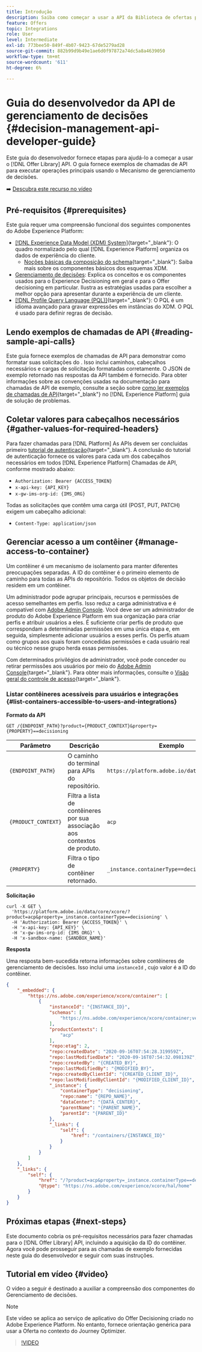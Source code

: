 ```yaml
---
title: Introdução
description: Saiba como começar a usar a API da Biblioteca de ofertas para executar operações-chave usando o Mecanismo de gerenciamento de decisões.
feature: Offers
topic: Integrations
role: User
level: Intermediate
exl-id: 773bee50-849f-4b07-9423-67de5279ad28
source-git-commit: 882b99d9b49e1ae6d0f97872a74dc5a8a4639050
workflow-type: tm+mt
source-wordcount: '611'
ht-degree: 6%

---
```


# Guia do desenvolvedor da API de gerenciamento de decisões {#decision-management-api-developer-guide}

Este guia do desenvolvedor fornece etapas para ajudá-lo a começar a usar o [!DNL Offer Library] API. O guia fornece exemplos de chamadas de API para executar operações principais usando o Mecanismo de gerenciamento de decisões.

➡️ [Descubra este recurso no vídeo](#video)

## Pré-requisitos {#prerequisites}

Este guia requer uma compreensão funcional dos seguintes componentes do Adobe Experience Platform:

* [[!DNL Experience Data Model (XDM) System]](https://experienceleague.adobe.com/docs/experience-platform/xdm/home.html?lang=pt-BR){target=&quot;_blank&quot;}: O quadro normalizado pelo qual [!DNL Experience Platform] organiza os dados de experiência do cliente.
   * [Noções básicas da composição do schema](https://experienceleague.adobe.com/docs/experience-platform/xdm/schema/composition.html?lang=pt-BR){target=&quot;_blank&quot;}: Saiba mais sobre os componentes básicos dos esquemas XDM.
* [Gerenciamento de decisões](../../../using/offers/get-started/starting-offer-decisioning.md): Explica os conceitos e os componentes usados para o Experience Decisioning em geral e para o Offer decisioning em particular. Ilustra as estratégias usadas para escolher a melhor opção para apresentar durante a experiência de um cliente.
* [[!DNL Profile Query Language (PQL)]](https://experienceleague.adobe.com/docs/experience-platform/segmentation/pql/overview.html){target=&quot;_blank&quot;}: O PQL é um idioma avançado para gravar expressões em instâncias do XDM. O PQL é usado para definir regras de decisão.

## Lendo exemplos de chamadas de API {#reading-sample-api-calls}

Este guia fornece exemplos de chamadas de API para demonstrar como formatar suas solicitações do . Isso inclui caminhos, cabeçalhos necessários e cargas de solicitação formatadas corretamente. O JSON de exemplo retornado nas respostas da API também é fornecido. Para obter informações sobre as convenções usadas na documentação para chamadas de API de exemplo, consulte a seção sobre [como ler exemplos de chamadas de API](https://experienceleague.adobe.com/docs/experience-platform/landing/troubleshooting.html#how-do-i-format-an-api-request){target=&quot;_blank&quot;} no [!DNL Experience Platform] guia de solução de problemas.

## Coletar valores para cabeçalhos necessários {#gather-values-for-required-headers}

Para fazer chamadas para [!DNL Platform] As APIs devem ser concluídas primeiro [tutorial de autenticação](https://experienceleague.adobe.com/docs/experience-platform/landing/platform-apis/api-authentication.html){target=&quot;_blank&quot;}. A conclusão do tutorial de autenticação fornece os valores para cada um dos cabeçalhos necessários em todos [!DNL Experience Platform] Chamadas de API, conforme mostrado abaixo:

* `Authorization: Bearer {ACCESS_TOKEN}`
* `x-api-key: {API_KEY}`
* `x-gw-ims-org-id: {IMS_ORG}`

Todas as solicitações que contêm uma carga útil (POST, PUT, PATCH) exigem um cabeçalho adicional:

* `Content-Type: application/json`

## Gerenciar acesso a um contêiner {#manage-access-to-container}

Um contêiner é um mecanismo de isolamento para manter diferentes preocupações separadas. A ID do contêiner é o primeiro elemento de caminho para todas as APIs do repositório. Todos os objetos de decisão residem em um contêiner.

Um administrador pode agrupar principais, recursos e permissões de acesso semelhantes em perfis. Isso reduz a carga administrativa e é compatível com [Adobe Admin Console](https://adminconsole.adobe.com/). Você deve ser um administrador de produto do Adobe Experience Platform em sua organização para criar perfis e atribuir usuários a eles. É suficiente criar perfis de produto que correspondam a determinadas permissões em uma única etapa e, em seguida, simplesmente adicionar usuários a esses perfis. Os perfis atuam como grupos aos quais foram concedidas permissões e cada usuário real ou técnico nesse grupo herda essas permissões.

Com determinados privilégios de administrador, você pode conceder ou retirar permissões aos usuários por meio do [Adobe Admin Console](https://adminconsole.adobe.com/){target=&quot;_blank&quot;}. Para obter mais informações, consulte o [Visão geral do controle de acesso](https://experienceleague.adobe.com/docs/experience-platform/access-control/home.html?lang=pt-BR){target=&quot;_blank&quot;}.

### Listar contêineres acessíveis para usuários e integrações {#list-containers-accessible-to-users-and-integrations}

**Formato da API**

```http
GET /{ENDPOINT_PATH}?product={PRODUCT_CONTEXT}&property={PROPERTY}==decisioning
```

| Parâmetro | Descrição | Exemplo |
| --------- | ----------- | ------- |
| `{ENDPOINT_PATH}` | O caminho do terminal para APIs do repositório. | `https://platform.adobe.io/data/core/xcore/` |
| `{PRODUCT_CONTEXT}` | Filtra a lista de contêineres por sua associação aos contextos de produto. | `acp` |
| `{PROPERTY}` | Filtra o tipo de contêiner retornado. | `_instance.containerType==decisioning` |

**Solicitação**

```shell
curl -X GET \
  'https://platform.adobe.io/data/core/xcore/?product=acp&property=_instance.containerType==decisioning' \
  -H 'Authorization: Bearer {ACCESS_TOKEN}' \
  -H 'x-api-key: {API_KEY}' \
  -H 'x-gw-ims-org-id: {IMS_ORG}' \
  -H 'x-sandbox-name: {SANDBOX_NAME}'
```

**Resposta**

Uma resposta bem-sucedida retorna informações sobre contêineres de gerenciamento de decisões. Isso inclui uma `instanceId` , cujo valor é a ID do contêiner.

```json
{
    "_embedded": {
        "https://ns.adobe.com/experience/xcore/container": [
            {
                "instanceId": "{INSTANCE_ID}",
                "schemas": [
                    "https://ns.adobe.com/experience/xcore/container;version=0.5"
                ],
                "productContexts": [
                    "acp"
                ],
                "repo:etag": 2,
                "repo:createdDate": "2020-09-16T07:54:28.319959Z",
                "repo:lastModifiedDate": "2020-09-16T07:54:32.098139Z",
                "repo:createdBy": "{CREATED_BY}",
                "repo:lastModifiedBy": "{MODIFIED_BY}",
                "repo:createdByClientId": "{CREATED_CLIENT_ID}",
                "repo:lastModifiedByClientId": "{MODIFIED_CLIENT_ID}",
                "_instance": {
                    "containerType": "decisioning",
                    "repo:name": "{REPO_NAME}",
                    "dataCenter": "{DATA_CENTER}",
                    "parentName": "{PARENT_NAME}",
                    "parentId": "{PARENT_ID}"
                },
                "_links": {
                    "self": {
                        "href": "/containers/{INSTANCE_ID}"
                    }
                }
            }
        ]
    },
    "_links": {
        "self": {
            "href": "/?product=acp&property=_instance.containerType==decisioning",
            "@type": "https://ns.adobe.com/experience/xcore/hal/home"
        }
    }
}
```

## Próximas etapas {#next-steps}

Este documento cobria os pré-requisitos necessários para fazer chamadas para o [!DNL Offer Library] API, incluindo a aquisição da ID do contêiner. Agora você pode prosseguir para as chamadas de exemplo fornecidas neste guia do desenvolvedor e seguir com suas instruções.

## Tutorial em vídeo {#video}

O vídeo a seguir é destinado a auxiliar a compreensão dos componentes do Gerenciamento de decisões.

>[!NOTE]
>
>Este vídeo se aplica ao serviço de aplicativo do Offer Decisioning criado no Adobe Experience Platform. No entanto, fornece orientação genérica para usar a Oferta no contexto do Journey Optimizer.

>[!VIDEO](https://video.tv.adobe.com/v/329919?quality=12)

